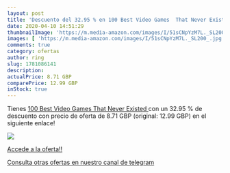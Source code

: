```yaml
---
layout: post
title: 'Descuento del 32.95 % en 100 Best Video Games  That Never Existed'
date: 2020-04-10 14:51:29
thumbnailImage: 'https://m.media-amazon.com/images/I/51sCNpYzM7L._SL200_.jpg'
images: [ 'https://m.media-amazon.com/images/I/51sCNpYzM7L._SL200_.jpg' ]
comments: true
category: ofertas
author: ring
slug: 1781086141
description:
actualPrice: 8.71 GBP
comparePrice: 12.99 GBP
inStock: true
---
```


Tienes [100 Best Video Games  That Never Existed ](https://www.amazon.com/dp/1781086141/?tag=redken08-20) con un 32.95 % de descuento con precio de oferta de 8.71 GBP (original: 12.99 GBP) en el siguiente enlace!

[![](https://m.media-amazon.com/images/I/51sCNpYzM7L._SL200_.jpg)](https://www.amazon.com/dp/1781086141/?tag=redken08-20)

[Accede a la oferta!!](https://www.amazon.com/dp/1781086141/?tag=redken08-20)

[Consulta otras ofertas en nuestro canal de telegram](https://t.me/s/ofertas25)

